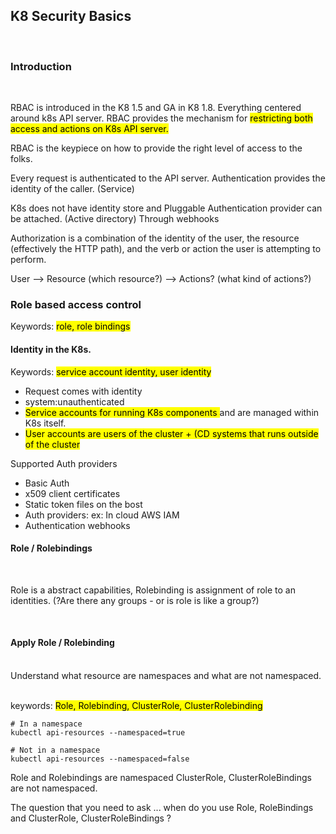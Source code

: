 ## K8 Security Basics 
<br>

### Introduction

<br>

RBAC is introduced in the K8 1.5 and GA in K8 1.8. 
Everything centered around k8s API server. 
RBAC provides the mechanism for <mark> restricting both access and actions on K8s API server.  </mark> 

RBAC is the keypiece on how to provide the right level of access to the folks. 

Every request is authenticated to the API server.
Authentication provides the identity of the caller. (Service)

K8s does not have identity store and Pluggable Authentication provider can be attached. (Active directory) Through webhooks

Authorization is a combination of the identity of the user, the resource (effectively the HTTP path), and the verb or action the user is attempting to perform.

User --> Resource (which resource?) --> Actions? (what kind of actions?)

### Role based access control

Keywords: <mark> role, role bindings </mark>

#### Identity in the K8s.

Keywords: <mark> service account identity, user identity </mark>

+ Request comes with identity
+ system:unauthenticated 
+ <mark>Service accounts for running K8s components </mark> and are managed within K8s itself. 
+ <mark>User accounts are users of the cluster + (CD systems that runs outside of the cluster </mark>



Supported Auth providers <br>
+ Basic Auth
+ x509 client certificates
+ Static token files on the bost
+ Auth providers: ex: In cloud AWS IAM
+ Authentication webhooks


#### Role / Rolebindings

<br>

Role is a abstract capabilities,
Rolebinding is assignment of role to an identities. 
(?Are there any groups - or is role is like a group?)

<br>

#### Apply Role / Rolebinding 

<br>
Understand what resource are namespaces and what are not namespaced. 
<br>
<br>

keywords: <mark>Role, Rolebinding, ClusterRole, ClusterRolebinding </mark>

```
# In a namespace
kubectl api-resources --namespaced=true

# Not in a namespace
kubectl api-resources --namespaced=false

```

Role and Rolebindings are namespaced
ClusterRole, ClusterRoleBindings are not namespaced. 

The question that you need to ask ... when do you use Role, RoleBindings and ClusterRole, ClusterRoleBindings ?



